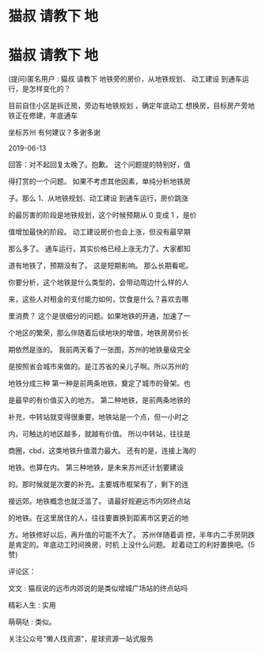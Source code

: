 # 猫叔 请教下 地

# 猫叔 请教下 地

(提问)匿名用户 : 猫叔 请教下 地铁旁的房价，从地铁规划、 动工建设 到通车运行，是怎样变化的？

目前自住小区是拆迁房，旁边有地铁规划 ，确定年底动工 想换房，目标房产旁地铁正在修建，年底通车

坐标苏州 有何建议？多谢多谢

2019-06-13

回答：对不起回复太晚了。抱歉。 这个问题提的特别好，值

得打赏的一个问题。 如果不考虑其他因素，单纯分析地铁房

子。那么 1、从地铁规划、动工建设 到通车运行，房价跳涨

的最厉害的阶段是地铁规划，这个时候预期从 0 变成 1 ，是价

值增加最快的阶段。 动工建设房价也会上涨，但没有最早期

那么多了。 通车运行，其实价格已经上涨无力了。大家都知

道有地铁了，预期没有了。 这是短期影响。 那么长期看呢。

你要分析，这个地铁是什么类型的，会带动周边什么样的人

来，这些人对租金的支付能力如何，饮食是什么？喜欢去哪

里消费？ 这个是很细分的问题。如果地铁的开通，加速了一

个地区的繁荣，那么伴随着后续地块的增值，地铁房房价长

期依然是涨的。 我前两天看了一张图，苏州的地铁量级完全

是按照省会城市来做的。是江苏省的亲儿子啊。所以苏州的

地铁分成三种 第一种是前两条地铁，奠定了城市的骨架。也

是最早的有价值买入的地方。 第二种地铁，是前两条地铁的

补充，中转站就变得很重要。地铁站是一个点，但一小时之

内，可触达的地区越多，就越有价值。 所以中转站，往往是

商圈，cbd，这类地铁升值潜力最大。 还有的是，连接上海的

地铁。也算在内。 第三种地铁，是未来苏州还计划要建设

的。那时候就是次要的补充。主要城市框架有了，剩下的连

接远郊。地铁概念也就泛滥了。 请最好规避远市内郊终点站

的地铁。在这里居住的人，往往要置换到距离市区更近的地

方。地铁修好以后，再升值的可能不大了。 苏州伴随着调 控，半年内二手房阴跌是肯定的。年底动工时间换房，时机 上没什么问题。 趁着动工的利好置换吧。(5 赞)

评论区：

文文 : 猫叔说的远市内郊说的是类似增城广场站的终点站吗

精彩人生 : 实用

萌萌哒 : 类似。

关注公众号"懒人找资源"，星球资源一站式服务